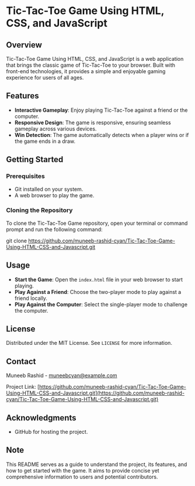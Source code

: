 # Tic-Tac-Toe Game Using HTML, CSS, and JavaScript

## Overview

Tic-Tac-Toe Game Using HTML, CSS, and JavaScript is a web application that brings the classic game of Tic-Tac-Toe to your browser. Built with front-end technologies, it provides a simple and enjoyable gaming experience for users of all ages.

## Features

- **Interactive Gameplay**: Enjoy playing Tic-Tac-Toe against a friend or the computer.
- **Responsive Design**: The game is responsive, ensuring seamless gameplay across various devices.
- **Win Detection**: The game automatically detects when a player wins or if the game ends in a draw.

## Getting Started

### Prerequisites

- Git installed on your system.
- A web browser to play the game.

### Cloning the Repository

To clone the Tic-Tac-Toe Game repository, open your terminal or command prompt and run the following command:

git clone https://github.com/muneeb-rashid-cyan/Tic-Tac-Toe-Game-Using-HTML-CSS-and-Javascript.git



## Usage

- **Start the Game**: Open the `index.html` file in your web browser to start playing.
- **Play Against a Friend**: Choose the two-player mode to play against a friend locally.
- **Play Against the Computer**: Select the single-player mode to challenge the computer.


## License

Distributed under the MIT License. See `LICENSE` for more information.

## Contact

Muneeb Rashid - muneebcyan@example.com

Project Link: [https://github.com/muneeb-rashid-cyan/Tic-Tac-Toe-Game-Using-HTML-CSS-and-Javascript.git](https://github.com/muneeb-rashid-cyan/Tic-Tac-Toe-Game-Using-HTML-CSS-and-Javascript.git)

## Acknowledgments

- GitHub for hosting the project.

## Note

This README serves as a guide to understand the project, its features, and how to get started with the game. It aims to provide concise yet comprehensive information to users and potential contributors.
